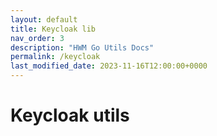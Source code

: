 ```yaml
---
layout: default
title: Keycloak lib
nav_order: 3
description: "HWM Go Utils Docs"
permalink: /keycloak
last_modified_date: 2023-11-16T12:00:00+0000
---
```


# Keycloak utils
